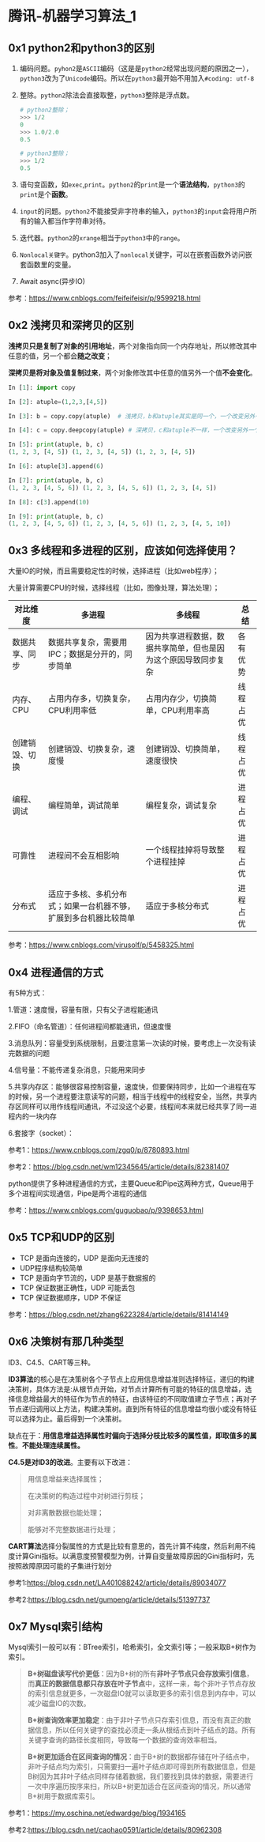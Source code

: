 # 腾讯-机器学习算法_1

## 0x1 python2和python3的区别

1. 编码问题。`pyhon2`是`ASCII`编码（这是是`python2`经常出现问题的原因之一），`python3`改为了`Unicode`编码。所以在`python3`最开始不用加入`#coding: utf-8`

2. 整除。`python2`除法会直接取整，`python3`整除是浮点数。

   ```python
   # python2整除；
   >>> 1/2 
   0
   >>> 1.0/2.0
   0.5
   
   # python3整除；
   >>> 1/2
   0.5
   ```

3. 语句变函数，如`exec`,`print`。`python2`的`print`是一个**语法结构**，`python3`的`print`是个**函数**。

4. `input`的问题。`python2`不能接受非字符串的输入，`python3`的`input`会将用户所有的输入都当作字符串对待。

5. 迭代器。`python2`的`xrange`相当于`python3`中的`range`。

6. `Nonlocal关键字`。python3加入了`nonlocal`关键字，可以在嵌套函数外访问嵌套函数里的变量。

7. Await async(异步IO)

参考：https://www.cnblogs.com/feifeifeisir/p/9599218.html



## 0x2 浅拷贝和深拷贝的区别

**浅拷贝只是复制了对象的引用地址**，两个对象指向同一个内存地址，所以修改其中任意的值，另一个都会**随之改变**；

**深拷贝是将对象及值复制过来**，两个对象修改其中任意的值另外一个值**不会变化**。

```python
In [1]: import copy

In [2]: atuple=(1,2,3,[4,5])

In [3]: b = copy.copy(atuple)  # 浅拷贝，b和atuple其实是同一个，一个改变另外一个跟着改变

In [4]: c = copy.deepcopy(atuple) # 深拷贝，c和atuple不一样，一个改变另外一个不改变

In [5]: print(atuple, b, c)
(1, 2, 3, [4, 5]) (1, 2, 3, [4, 5]) (1, 2, 3, [4, 5])

In [6]: atuple[3].append(6)

In [7]: print(atuple, b, c)
(1, 2, 3, [4, 5, 6]) (1, 2, 3, [4, 5, 6]) (1, 2, 3, [4, 5])

In [8]: c[3].append(10)

In [9]: print(atuple, b, c)
(1, 2, 3, [4, 5, 6]) (1, 2, 3, [4, 5, 6]) (1, 2, 3, [4, 5, 10])
```



## 0x3 多线程和多进程的区别，应该如何选择使用？

大量IO的时候，而且需要稳定性的时候，选择进程（比如web程序）；

大量计算需要CPU的时候，选择线程（比如，图像处理，算法处理）；

| **对比维度**   | **多进程**                                                   | **多线程**                                                   | **总结** |
| -------------- | ------------------------------------------------------------ | ------------------------------------------------------------ | -------- |
| 数据共享、同步 | 数据共享复杂，需要用IPC；数据是分开的，同步简单              | 因为共享进程数据，数据共享简单，但也是因为这个原因导致同步复杂 | 各有优势 |
| 内存、CPU      | 占用内存多，切换复杂，CPU利用率低                            | 占用内存少，切换简单，CPU利用率高                            | 线程占优 |
| 创建销毁、切换 | 创建销毁、切换复杂，速度慢                                   | 创建销毁、切换简单，速度很快                                 | 线程占优 |
| 编程、调试     | 编程简单，调试简单                                           | 编程复杂，调试复杂                                           | 进程占优 |
| 可靠性         | 进程间不会互相影响                                           | 一个线程挂掉将导致整个进程挂掉                               | 进程占优 |
| 分布式         | 适应于多核、多机分布式；如果一台机器不够，扩展到多台机器比较简单 | 适应于多核分布式                                             | 进程占优 |

参考：https://www.cnblogs.com/virusolf/p/5458325.html



## 0x4 进程通信的方式

有5种方式：

1.管道：速度慢，容量有限，只有父子进程能通讯    

2.FIFO（命名管道）：任何进程间都能通讯，但速度慢    

3.消息队列：容量受到系统限制，且要注意第一次读的时候，要考虑上一次没有读完数据的问题    

4.信号量：不能传递复杂消息，只能用来同步    

5.共享内存区：能够很容易控制容量，速度快，但要保持同步，比如一个进程在写的时候，另一个进程要注意读写的问题，相当于线程中的线程安全，当然，共享内存区同样可以用作线程间通讯，不过没这个必要，线程间本来就已经共享了同一进程内的一块内存

6.套接字（socket）：

参考1：https://www.cnblogs.com/zgq0/p/8780893.html

参考2：https://blog.csdn.net/wm12345645/article/details/82381407

python提供了多种进程通信的方式，主要Queue和Pipe这两种方式，Queue用于多个进程间实现通信，Pipe是两个进程的通信

参考：https://www.cnblogs.com/guguobao/p/9398653.html



## 0x5 TCP和UDP的区别

- TCP 是面向连接的，UDP 是面向无连接的
- UDP程序结构较简单
- TCP 是面向字节流的，UDP 是基于数据报的
- TCP 保证数据正确性，UDP 可能丢包
- TCP 保证数据顺序，UDP 不保证

参考：https://blog.csdn.net/zhang6223284/article/details/81414149



## 0x6 决策树有那几种类型

ID3、C4.5、CART等三种。

**ID3算法**的核心是在决策树各个子节点上应用信息增益准则选择特征，递归的构建决策树，具体方法是:从根节点开始，对节点计算所有可能的特征的信息增益，选择信息增益最大的特征作为节点的特征，由该特征的不同取值建立子节点；再对子节点递归调用以上方法，构建决策树。直到所有特征的信息增益均很小或没有特征可以选择为止。最后得到一个决策树。

缺点在于：**用信息增益选择属性时偏向于选择分枝比较多的属性值，即取值多的属性**。**不能处理连续属性。**

**C4.5是对ID3的改进**。主要有以下改进：

> 用信息增益来选择属性；
>
> 在决策树的构造过程中对树进行剪枝；
>
> 对非离散数据也能处理；
>
> 能够对不完整数据进行处理；

**CART算法**选择分裂属性的方式是比较有意思的，首先计算不纯度，然后利用不纯度计算Gini指标。以满意度预警模型为例，计算自变量故障原因的Gini指标时，先按照故障原因可能的子集进行划分

参考1:https://blog.csdn.net/LA401088242/article/details/89034077

参考2:https://blog.csdn.net/gumpeng/article/details/51397737



## 0x7 Mysql索引结构

Mysql索引一般可以有：BTree索引，哈希索引，全文索引等；一般采取B+树作为索引。

> **B+树磁盘读写代价更低**：因为B+树的所有**非叶子节点只会存放索引信息**，而**真正的数据信息都只存放在叶子节点**中，这样一来，每个非叶子节点存放的索引信息就更多，一次磁盘IO就可以读取更多的索引信息到内存中，可以减少磁盘IO的次数。
>
> **B+树查询效率更加稳定**：由于非叶子节点只存索引信息，而没有真正的数据信息，所以任何关键字的查找必须走一条从根结点到叶子结点的路。所有关键字查询的路径长度相同，导致每一个数据的查询效率相当。
>
> **B+树更加适合在区间查询的情况**：由于B+树的数据都存储在叶子结点中，非叶子结点均为索引，只需要扫一遍叶子结点即可得到所有数据信息，但是B树因为其非叶子结点同样存储着数据，我们要找到具体的数据，需要进行一次中序遍历按序来扫，所以B+树更加适合在区间查询的情况，所以通常B+树用于数据库索引。

参考1：https://my.oschina.net/edwardge/blog/1934165

参考2:https://blog.csdn.net/caohao0591/article/details/80962308







